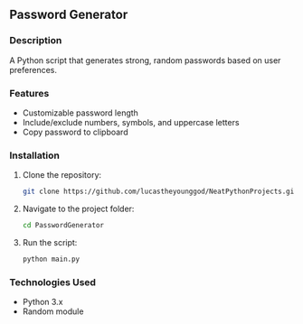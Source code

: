## Password Generator

### Description
A Python script that generates strong, random passwords based on user preferences.

### Features
- Customizable password length
- Include/exclude numbers, symbols, and uppercase letters
- Copy password to clipboard

### Installation
1. Clone the repository:
   ```sh
   git clone https://github.com/lucastheyounggod/NeatPythonProjects.git
   ```
2. Navigate to the project folder:
   ```sh
   cd PasswordGenerator
   ```
3. Run the script:
   ```sh
   python main.py
   ```

### Technologies Used
- Python 3.x
- Random module
